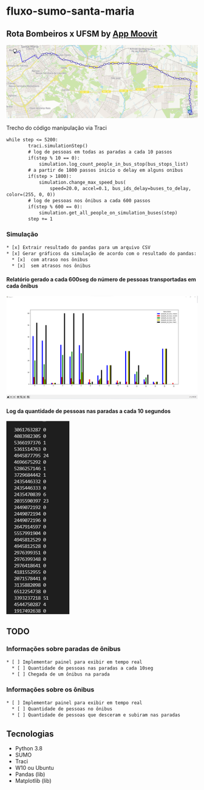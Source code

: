 # fluxo-sumo-santa-maria

## Rota Bombeiros x UFSM by [App Moovit](https://moovitapp.com/santa_maria-4143/poi/UFSM/Parada%20Bombeiros/pt-br?tll=-29.71735_-53.71705&fll=-29.689202_-53.81529&customerId=4908&ref=7&poiType=error)

![image](resources/rotaA.png)

Trecho do código manipulação via Traci

    while step <= 5200:
            traci.simulationStep()
            # log de pessoas em todas as paradas a cada 10 passos
            if(step % 10 == 0):
                simulation.log_count_people_in_bus_stop(bus_stops_list)
            # a partir de 1800 passos inicio o delay em alguns onibus
            if(step > 1800):
                simulation.change_max_speed_bus(
                    speed=20.0, accel=0.1, bus_ids_delay=buses_to_delay, color=(255, 0, 0))
            # log de pessoas nos ônibus a cada 600 passos
            if(step % 600 == 0):
                simulation.get_all_people_on_simulation_buses(step)
            step += 1

### Simulação

    * [x] Extrair resultado do pandas para um arquivo CSV
    * [x] Gerar gráficos da simulação de acordo com o resultado do pandas:
      * [x]  com atraso nos ônibus
      * [x]  sem atrasos nos ônibus

#### Relatório gerado a cada 600seg do número de pessoas transportadas em cada ônibus
![image](resources/report.png)

#### Log da quantidade de pessoas nas paradas a cada 10 segundos
![image](resources/bus-stop.png)

## TODO

### Informações sobre paradas de ônibus
  
    * [ ] Implementar painel para exibir em tempo real
      * [ ] Quantidade de pessoas nas paradas a cada 10seg
      * [ ] Chegada de um ônibus na parada

### Informações sobre os ônibus

    * [ ] Implementar painel para exibir em tempo real
      * [ ] Quantidade de pessoas no ônibus
      * [ ] Quantidade de pessoas que desceram e subiram nas paradas

## Tecnologias

* Python 3.8
* SUMO
* Traci
* W10 ou Ubuntu
* Pandas (lib)
* Matplotlib (lib)
  
